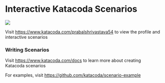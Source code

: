 # Interactive Katacoda Scenarios

[![](http://shields.katacoda.com/katacoda/prabalshrivastava54/count.svg)](https://www.katacoda.com/prabalshrivastava54 "Get your profile on Katacoda.com")

Visit https://www.katacoda.com/prabalshrivastava54 to view the profile and interactive scenarios

### Writing Scenarios
Visit https://www.katacoda.com/docs to learn more about creating Katacoda scenarios

For examples, visit https://github.com/katacoda/scenario-example
